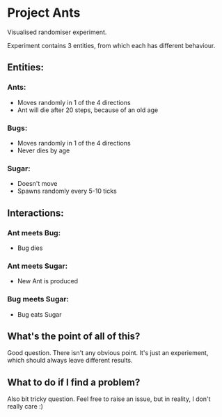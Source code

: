 # Project Ants
Visualised randomiser experiment.

Experiment contains 3 entities, from which each has different behaviour.

## Entities: 
### Ants:
- Moves randomly in 1 of the 4 directions
- Ant will die after 20 steps, because of an old age
### Bugs:
- Moves randomly in 1 of the 4 directions
- Never dies by age
### Sugar:
- Doesn't move
- Spawns randomly every 5-10 ticks

## Interactions:
### Ant meets Bug:
- Bug dies
### Ant meets Sugar:
- New Ant is produced
### Bug meets Sugar:
- Bug eats Sugar

## What's the point of all of this?
Good question. There isn't any obvious point. It's just an experiement, which should always leave different results.

## What to do if I find a problem?
Also bit tricky question. Feel free to raise an issue, but in reality, I don't really care :)
